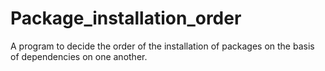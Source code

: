 # Package_installation_order
A program to decide the order of the installation of packages on the basis of dependencies on one another.
